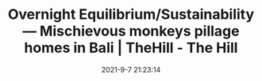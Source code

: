 ---
"title": "Overnight Equilibrium/Sustainability — Mischievous monkeys pillage homes in Bali | TheHill - The Hill"
"date": "2021-9-7 21:23:14"
"feed_name": "GOOGLENEWS"
"feed_website": "https://news.google.com/search?q=drilling%2Bincident&hl=en-US&gl=US&ceid=US:en"
"feed_rss": "https://news.google.com/rss/search?q=drilling%2Bincident&hl=en-US&gl=US&ceid=US:en"
"link": "https://thehill.com/policy/equilibrium-sustainability/571162-equilibrium-sustainability"
"file": "_posts/2021-9-7-21-23-14_GOOGLENEWS_4112c6c85c043e2e32d8518868e970ec6925572b.md"
"accident": "0"
"drilling": "1"
"dead": "0"
"injured": "0"
---